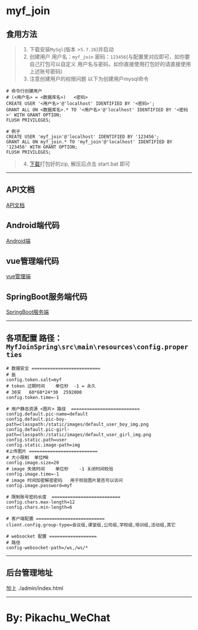 myf_join
======

食用方法
---
>1. 下载安装`MySql`(版本 >`5.7.26`)并启动
>2. 创建用户 用户名：`myf_join` 密码：`123456`(与配置里对应即可，如你要自己打包可以自定义 用户名与密码，如你直接使用打包好的请直接使用上述账号密码)
>3. 注意创建用户的权限问题 以下为创建用户mysql命令
```mysql
# 命令行创建用户
# (<用户名> = <数据库名>)   <密码>
CREATE USER '<用户名>'@'localhost' IDENTIFIED BY '<密码>';
GRANT ALL ON <数据库名>.* TO '<用户名>'@'localhost' IDENTIFIED BY '<密码>' WITH GRANT OPTION;
FLUSH PRIVILEGES;

# 例子
CREATE USER 'myf_join'@'localhost' IDENTIFIED BY '123456';
GRANT ALL ON myf_join.* TO 'myf_join'@'localhost' IDENTIFIED BY '123456' WITH GRANT OPTION;
FLUSH PRIVILEGES;
```
>4. [下载](/jar/myf-join.zip)打包好的zip, 解压后点击 start.bat 即可

---

API文档
-------
[API文档](https://console-docs.apipost.cn/preview/9e608885058d3ede/38f1d8c9f866c1c9)

Android端代码
---
[Android端](https://github.com/pikachu0621/MyfJoinAndroid)

vue管理端代码
---
[vue管理端](https://github.com/pikachu0621/MyfJoinVue)

SpringBoot服务端代码
---
[SpringBoot服务端](https://github.com/pikachu0621/MyfJoinSpring)

---


各项配置 路径：`MyfJoinSpring\src\main\resources\config.properties`
---
```properties
# 数据安全 ==========================
# 盐
config.token.salt=myf
# token 过期时间    单位秒  -1 = 永久
# 30天   60*60*24*30  2592000
config.token.time=-1

# 用户静态资源 <图片> 路径  ==========================
config.default.pic-name=default
config.default.pic-boy-path=classpath:/static/images/default_user_boy_img.png
config.default.pic-girl-path=classpath:/static/images/default_user_girl_img.png
config.static.path=user
config.static.image-path=img
#上传图片 ==========================
# 大小限制  单位MB
config.image.size=20
# image 失效时间    单位秒    -1 关闭时间校验
config.image.time=-1
# image 时间加密解密密码   用于校验图片是否可以访问
config.image.password=myf

# 限制账号密码长度  ==========================
config.chars.max-length=12
config.chars.min-length=6

# 客户端配置 ==========================
client.config.group-type=会议组,课堂组,公司组,学校组,培训组,活动组,其它

# websocket 配置 ==================
# 路径
config-websocket-path=/ws,/ws/*
```

---

后台管理地址
---
加上 ./admin/index.html

---

By: Pikachu_WeChat
===

